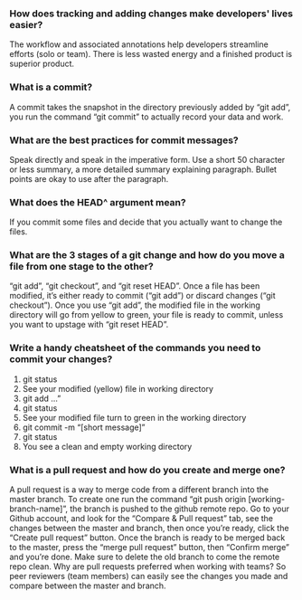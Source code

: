 ### How does tracking and adding changes make developers' lives easier?
The workflow and associated annotations help developers streamline efforts (solo or team). There is less wasted energy and a finished product is superior product.
### What is a commit?
A commit takes the snapshot in the directory previously added by “git add”, you run the command “git commit” to actually record your data and work.
### What are the best practices for commit messages?
Speak directly and speak in the imperative form. Use a short 50 character or less summary, a more detailed summary explaining paragraph. Bullet points are okay to use after the paragraph.
### What does the HEAD^ argument mean?
If you commit some files and decide that you actually want to change the files.
### What are the 3 stages of a git change and how do you move a file from one stage to the other?
“git add”, “git checkout”, and “git reset HEAD”. Once a file has been modified, it’s either ready to commit (“git add”) or discard changes (“git checkout”). Once you use “git add”, the modified file in the working directory will go from yellow to green, your file is ready to commit, unless you want to upstage with “git reset HEAD”.
### Write a handy cheatsheet of the commands you need to commit your changes?
1. git status
2. See your modified (yellow) file in working directory
3. git add <file>…”
4. git status
5. See your modified file turn to green in the working directory
6. git commit -m “[short message]”
7. git status
8. You see a clean and empty working directory

### What is a pull request and how do you create and merge one?
A pull request is a way to merge code from a different branch into the master branch. To create one run the command “git push origin [working-branch-name]”, the branch is pushed to the github remote repo. Go to your Github account, and look for the “Compare & Pull request” tab, see the changes between the master and branch, then once you’re ready, click the “Create pull request” button. Once the branch is ready to be merged back to the master, press the “merge pull request” button, then “Confirm merge” and you’re done. Make sure to delete the old branch to come the remote repo clean.
Why are pull requests preferred when working with teams?
So peer reviewers (team members) can easily see the changes you made and compare between the master and branch.
